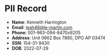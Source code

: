 # PII Record
- **Name**: Kenneth Harrington
- **Email**: leah46@le-martin.com
- **Phone**: 001-963-094-8470x9205
- **Address**: Unit 0662 Box 7860, DPO AP 03474
- **SSN**: 154-31-9430
- **DOB**: 2022-07-29
